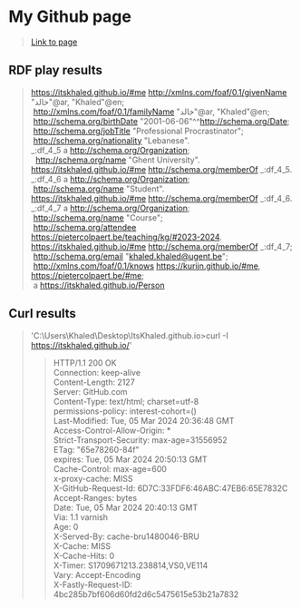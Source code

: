 # My Github page

> [Link to page](https://itskhaled.github.io/)

## RDF play results 

> <https://itskhaled.github.io/#me> <http://xmlns.com/foaf/0.1/givenName> "خالد"@ar, "Khaled"@en; <br />
>     &nbsp;<http://xmlns.com/foaf/0.1/familyName> "خالد"@ar, "Khaled"@en; <br />
>     &nbsp;<http://schema.org/birthDate> "2001-06-06"^^<http://schema.org/Date>; <br />
>     &nbsp;<http://schema.org/jobTitle> "Professional Procrastinator"; <br />
>     &nbsp;<http://schema.org/nationality> "Lebanese". <br />
> _:df_4_5 a <http://schema.org/Organization>; <br />
>    &nbsp; <http://schema.org/name> "Ghent University". <br />
> <https://itskhaled.github.io/#me> <http://schema.org/memberOf> _:df_4_5. <br />
> _:df_4_6 a <http://schema.org/Organization>; <br />
>     &nbsp;<http://schema.org/name> "Student". <br />
> <https://itskhaled.github.io/#me> <http://schema.org/memberOf> _:df_4_6. <br />
> _:df_4_7 a <http://schema.org/Organization>; <br />
>     &nbsp;<http://schema.org/name> "Course"; <br />
>     &nbsp;<http://schema.org/attendee> <https://pietercolpaert.be/teaching/kg/#2023-2024>. <br />
> <https://itskhaled.github.io/#me> <http://schema.org/memberOf> _:df_4_7; <br />
>     &nbsp;<http://schema.org/email> "khaled.khaled@ugent.be"; <br />
>     &nbsp;<http://xmlns.com/foaf/0.1/knows> <https://kurijn.github.io/#me>, <https://pietercolpaert.be/#me>; <br />
>     &nbsp;a <https://itskhaled.github.io/Person>


## Curl results

> 'C:\Users\Khaled\Desktop\ItsKhaled.github.io>curl -I https://itskhaled.github.io/' <br />
>> HTTP/1.1 200 OK <br />
>> Connection: keep-alive <br />
>> Content-Length: 2127 <br />
>> Server: GitHub.com <br />
>> Content-Type: text/html; charset=utf-8 <br />
>> permissions-policy: interest-cohort=() <br />
>> Last-Modified: Tue, 05 Mar 2024 20:36:48 GMT <br />
>> Access-Control-Allow-Origin: * <br />
>> Strict-Transport-Security: max-age=31556952 <br />
>> ETag: "65e78260-84f" <br />
>> expires: Tue, 05 Mar 2024 20:50:13 GMT <br />
>> Cache-Control: max-age=600 <br />
>> x-proxy-cache: MISS <br />
>> X-GitHub-Request-Id: 6D7C:33FDF6:46ABC:47EB6:65E7832C <br />
>> Accept-Ranges: bytes <br />
>> Date: Tue, 05 Mar 2024 20:40:13 GMT <br />
>> Via: 1.1 varnish <br />
>> Age: 0 <br />
>> X-Served-By: cache-bru1480046-BRU <br />
>> X-Cache: MISS <br />
>> X-Cache-Hits: 0 <br />
>> X-Timer: S1709671213.238814,VS0,VE114 <br />
>> Vary: Accept-Encoding <br />
>> X-Fastly-Request-ID: 4bc285b7bf606d60fd2d6c5475615e53b21a7832 <br />



